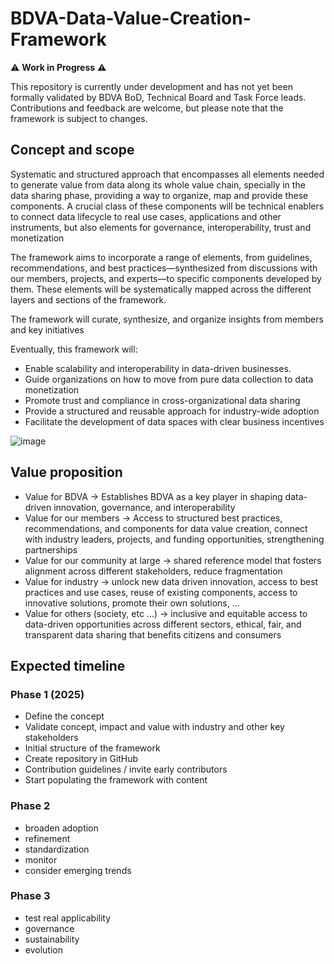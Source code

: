 # BDVA-Data-Value-Creation-Framework

⚠️ **Work in Progress** ⚠️  

This repository is currently under development and has not yet been formally validated by BDVA BoD, Technical Board and Task Force leads. Contributions and feedback are welcome, but please note that the framework is subject to changes.

## Concept and scope
Systematic and structured approach that encompasses all elements needed to generate value from data along its whole value chain, specially in the data sharing phase, providing a way to organize, map and provide these components. A crucial class of these components will be technical enablers to connect data lifecycle to real use cases, applications and other instruments, but also elements for governance, interoperability, trust and monetization

The framework aims to incorporate a range of elements, from guidelines, recommendations, and best practices—synthesized from discussions with our members, projects, and experts—to specific components developed by them. These elements will be systematically mapped across the different layers and sections of the framework.

The framework will curate, synthesize, and organize insights from members and key initiatives

Eventually, this framework will: 
-	Enable scalability and interoperability in data-driven businesses.
-	Guide organizations on how to move from pure data collection to data monetization
-	Promote trust and compliance in cross-organizational data sharing
-	Provide a structured and reusable approach for industry-wide adoption
-	Facilitate the development of data spaces with clear business incentives

![image](https://github.com/user-attachments/assets/9e9dd7ca-d766-408a-8c13-02c40453baaa)

## Value proposition
- Value for BDVA -> Establishes BDVA as a key player in shaping data-driven innovation, governance, and interoperability
- Value for our members -> Access to structured best practices, recommendations, and components for data value creation, connect with industry leaders, projects, and funding opportunities, strengthening partnerships
- Value for our community at large -> shared reference model that fosters alignment across different stakeholders, reduce fragmentation 
- Value for industry -> unlock new data driven innovation, access to best practices and use cases, reuse of existing components, access to innovative solutions, promote their own solutions, …
- Value for others (society, etc …) -> inclusive and equitable access to data-driven opportunities across different sectors, ethical, fair, and transparent data sharing that benefits citizens and consumers

## Expected timeline
### Phase 1 (2025)
- Define the concept 
- Validate concept, impact and value with industry and other key stakeholders 
- Initial structure of the framework 
- Create repository in GitHub
- Contribution guidelines / invite early contributors 
- Start populating the framework with content

### Phase 2
- broaden adoption
- refinement
- standardization
- monitor
- consider emerging trends

### Phase 3
- test real applicability
- governance
- sustainability
- evolution





